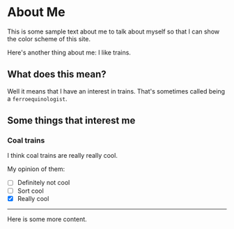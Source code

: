 # About Me
This is some sample text about me to talk about myself so that I can show the color scheme of this site.

Here's another thing about me: I like trains.

## What does this mean?

Well it means that I have an interest in trains. That's sometimes called being a `ferroequinologist`.

## Some things that interest me

### Coal trains
I think coal trains are really really cool.

My opinion of them:

- [ ] Definitely not cool
- [ ] Sort cool
- [X] Really cool

---

Here is some more content.